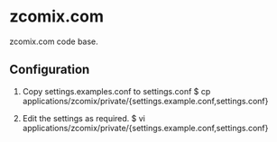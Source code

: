 zcomix.com
==========

zcomix.com code base.


Configuration
-------------

1. Copy settings.examples.conf to settings.conf
   $ cp applications/zcomix/private/{settings.example.conf,settings.conf}

2. Edit the settings as required.
   $ vi applications/zcomix/private/{settings.example.conf,settings.conf}


